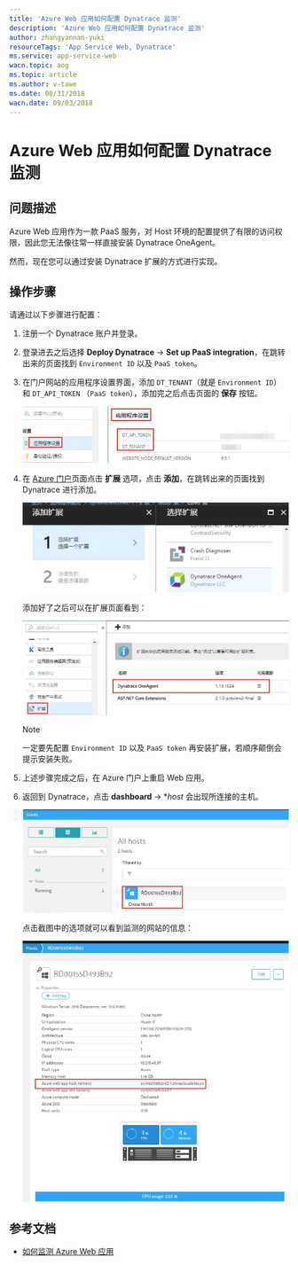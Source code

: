```yaml
---
title: 'Azure Web 应用如何配置 Dynatrace 监测'
description: 'Azure Web 应用如何配置 Dynatrace 监测'
author: zhangyannan-yuki
resourceTags: 'App Service Web, Dynatrace'
ms.service: app-service-web
wacn.topic: aog
ms.topic: article
ms.author: v-tawe
ms.date: 08/31/2018
wacn.date: 09/03/2018
---
```


# Azure Web 应用如何配置 Dynatrace 监测

## 问题描述

Azure Web 应用作为一款 PaaS 服务，对 Host 环境的配置提供了有限的访问权限，因此您无法像往常一样直接安装 Dynatrace OneAgent。

然而，现在您可以通过安装 Dynatrace 扩展的方式进行实现。

## 操作步骤

请通过以下步骤进行配置：

1. 注册一个 Dynatrace 账户并登录。
2. 登录进去之后选择 **Deploy Dynatrace** -> **Set up PaaS integration**，在跳转出来的页面找到 `Environment ID` 以及 `PaaS token`。
3. 在门户网站的应用程序设置界面，添加 `DT_TENANT`（就是 `Environment ID`）和 `DT_API_TOKEN` （`PaaS token`），添加完之后点击页面的 **保存** 按钮。

    ![01](media/aog-app-service-web-howto-configure-dynatrace-monitor/01.png)

4. 在 [Azure 门户](https://portal.azure.cn)页面点击 **扩展** 选项，点击 **添加**，在跳转出来的页面找到 Dynatrace 进行添加。

    ![02](media/aog-app-service-web-howto-configure-dynatrace-monitor/02.png)

    添加好了之后可以在扩展页面看到：

    ![03](media/aog-app-service-web-howto-configure-dynatrace-monitor/03.png)

    > [!NOTE]
    > 一定要先配置 `Environment ID` 以及 `PaaS token` 再安装扩展，若顺序颠倒会提示安装失败。

5. 上述步骤完成之后，在 Azure 门户上重启 Web 应用。

6. 返回到 Dynatrace，点击 **dashboard** -> **host* 会出现所连接的主机。

    ![04](media/aog-app-service-web-howto-configure-dynatrace-monitor/04.png)

    点击截图中的选项就可以看到监测的网站的信息：

    ![05](media/aog-app-service-web-howto-configure-dynatrace-monitor/05.png)

## 参考文档

- [如何监测 Azure Web 应用](https://www.dynatrace.com/support/help/cloud-platforms/azure/how-do-i-monitor-microsoft-azure-web-apps/)